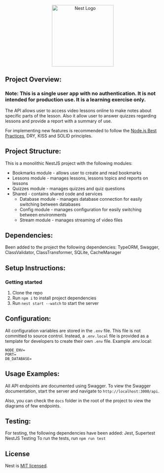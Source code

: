 <p align="center">
  <a href="http://nestjs.com/" target="blank"><img src="https://nestjs.com/img/logo-small.svg" width="200" alt="Nest Logo" /></a>
</p>

[circleci-image]: https://img.shields.io/circleci/build/github/nestjs/nest/master?token=abc123def456
[circleci-url]: https://circleci.com/gh/nestjs/nest

## Project Overview:
### Note: This is a single user app with no authentication. It is not intended for production use. It is a learning exercise only.

The API allows user to access video lessons online to make notes about specific parts of the lesson. Also it allow user to answer quizzes regarding lessons and provide a report with a summary of use.

For implementing new features is recommended to follow the [Node.js Best Practices](https://github.com/goldbergyoni/nodebestpractices), DRY, KISS and SOLID principles.

## Project Structure:

This is a monolithic NestJS project with the following modules:
- Bookmarks module - allows user to create and read bookmarks
- Lessons module - manages lessons, lessons topics and reports on lessons
- Quizzes module - manages quizzes and quiz questions
- Shared  - contains shared code and services
  - Database module - manages database connection for easily switching between databases
  - Config module - manages configuration for easily switching between environments
  - Stream module - manages streaming of video files

## Dependencies:

Been added to the project the following dependencies: TypeORM, Swagger, ClassValidator, ClassTransformer, SQLite, CacheManager

## Setup Instructions:

### Getting started
1. Clone the repo
1. Run `npm i` to install project dependencies
1. Run `nest start --watch` to start the server

## Configuration:

All configuration variables are stored in the `.env` file. This file is not committed to source control. Instead, a `.env.local` file is provided as a template for developers to create their own `.env` file.
Example .env.local:
```
NODE_ENV=
PORT=
DB_DATABASE=
```

## Usage Examples:

All API endpoints are documented using Swagger. To view the Swagger documentation, start the server and navigate to `http://localhost:3000/api`.

Also, you can check the `docs` folder in the root of the project to view the diagrams of few endpoints.

## Testing:

For testing, the following dependencies have been added: Jest, Supertest NestJS Testing
To run the tests, run `npm run test`

## License

Nest is [MIT licensed](LICENSE).
